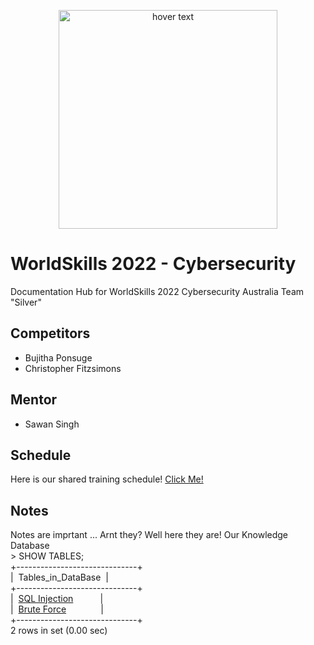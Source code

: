 <p align="center">
  <img src="https://www.worldskills.org.au/wp-content/uploads/2021/04/Cyber-1.png" width="350" title="hover text">
</p>

# WorldSkills 2022 - Cybersecurity
Documentation Hub for WorldSkills 2022 Cybersecurity Australia Team "Silver"

## Competitors
- Bujitha Ponsuge
- Christopher Fitzsimons

## Mentor
- Sawan Singh

## Schedule
Here is our shared training schedule!
[Click Me!](https://pages.github.com/)

## Notes
Notes are imprtant ... Arnt they? Well here they are! Our Knowledge Database  
\> SHOW TABLES;  
+------------------------------+  
|&nbsp; Tables_in_DataBase&nbsp; |  
+------------------------------+  
|&nbsp; <a href="Notes/SQL_Injection.md">SQL Injection</a>&nbsp; &nbsp; &nbsp; &nbsp; &nbsp; &nbsp;|  
|&nbsp; <a href="Notes/Brute_Force.md">Brute Force</a>&nbsp; &nbsp; &nbsp; &nbsp; &nbsp; &nbsp; &nbsp; |  
+------------------------------+  
2 rows in set (0.00 sec)  
